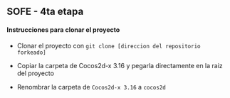 ## SOFE - 4ta etapa 
#### Instrucciones para clonar el proyecto

- Clonar el proyecto con `git clone [direccion del repositorio forkeado]`

- Copiar la carpeta de Cocos2d-x 3.16 y pegarla directamente en la raiz del proyecto

- Renombrar la carpeta de `Cocos2d-x 3.16` a `cocos2d` 
